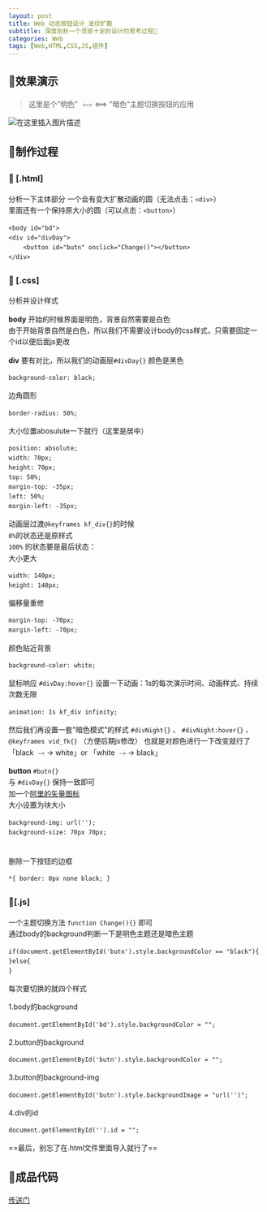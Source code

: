 ```yaml
---
layout: post
title: Web_动态按钮设计_波纹扩散
subtitle: 深度剖析一个灵感十足的设计的思考过程🤔
categories: Web
tags: [Web,HTML,CSS,JS,组件]
---
```

<head>
        <link rel="stylesheet" href="https://cdn.jsdelivr.net/npm/katex@0.10.2/dist/katex.min.css" integrity="sha384-yFRtMMDnQtDRO8rLpMIKrtPCD5jdktao2TV19YiZYWMDkUR5GQZR/NOVTdquEx1j" crossorigin="anonymous">
<link href="https://cdn.jsdelivr.net/npm/katex-copytex@latest/dist/katex-copytex.min.css" rel="stylesheet" type="text/css">
        <link rel="stylesheet" href="https://cdn.jsdelivr.net/gh/Microsoft/vscode/extensions/markdown-language-features/media/markdown.css">
<link rel="stylesheet" href="https://cdn.jsdelivr.net/gh/Microsoft/vscode/extensions/markdown-language-features/media/highlight.css">
	<style>
            body {
                font-family: -apple-system, BlinkMacSystemFont, 'Segoe WPC', 'Segoe UI', system-ui, 'Ubuntu', 'Droid Sans', sans-serif;
                font-size: 14px;
                line-height: 1.6;
            }
	</style>
        <style>
		.task-list-item { list-style-type: none; } .task-list-item-checkbox { margin-left: -20px; vertical-align: middle; }
	</style>
</head>
<body class="vscode-body vscode-light">
        <h2 id="效果演示">📕效果演示</h2>
<blockquote>
<p>这里是个&quot;明色&quot; <span class="katex"><span class="katex-mathml"><math xmlns="http://www.w3.org/1998/Math/MathML"><semantics><mrow><mo>⟺</mo></mrow><annotation encoding="application/x-tex">\Longleftrightarrow</annotation></semantics></math></span><span class="katex-html" aria-hidden="true"><span class="base"><span class="strut" style="height:0.549em;vertical-align:-0.024em;"></span><span class="mrel">⟺</span></span></span></span> &quot;暗色&quot;主题切换按钮的应用</p>
</blockquote>
<p><img src="https://img-blog.csdnimg.cn/20210711171645437.gif" alt="在这里插入图片描述"></p>
<h2 id="制作过程">📕制作过程</h2>
<h3 id="-html">🎈 [.html]</h3>
<p>分析一下主体部分
一个会有变大扩散动画的圆（无法点击：<code>&lt;div&gt;</code>）<br>
里面还有一个保持原大小的圆（可以点击：<code>&lt;button&gt;</code>）<br></p>
<pre><code class="language-html"><div><span class="hljs-tag">&lt;<span class="hljs-name">body</span> <span class="hljs-attr">id</span>=<span class="hljs-string">&quot;bd&quot;</span>&gt;</span>
<span class="hljs-tag">&lt;<span class="hljs-name">div</span> <span class="hljs-attr">id</span>=<span class="hljs-string">&quot;divDay&quot;</span>&gt;</span>
	<span class="hljs-tag">&lt;<span class="hljs-name">button</span> <span class="hljs-attr">id</span>=<span class="hljs-string">&quot;butn&quot;</span> <span class="hljs-attr">onclick</span>=<span class="hljs-string">&quot;Change()&quot;</span>&gt;</span><span class="hljs-tag">&lt;/<span class="hljs-name">button</span>&gt;</span>
<span class="hljs-tag">&lt;/<span class="hljs-name">div</span>&gt;</span>
</div></code></pre>
<h3 id="-css">🎈 [.css]</h3>
<p>分析并设计样式</p>
<p><strong>body</strong>
开始的时候界面是明色，背景自然需要是白色<br>
由于开始背景自然是白色，所以我们不需要设计body的css样式，只需要固定一个id以便后面js更改<br></p>
<p><strong>div</strong>
要有对比，所以我们的动画层<code>#divDay{}</code>
颜色是黑色</p>
<pre><code class="language-css"><div><span class="hljs-selector-tag">background-color</span>: <span class="hljs-selector-tag">black</span>;
</div></code></pre>
<p>边角圆形</p>
<pre><code class="language-css"><div><span class="hljs-selector-tag">border-radius</span>: 50%;
</div></code></pre>
<p>大小位置abosulute一下就行（这里是居中）</p>
<pre><code class="language-css"><div><span class="hljs-selector-tag">position</span>: <span class="hljs-selector-tag">absolute</span>;
<span class="hljs-selector-tag">width</span>: 70<span class="hljs-selector-tag">px</span>;
<span class="hljs-selector-tag">height</span>: 70<span class="hljs-selector-tag">px</span>;
<span class="hljs-selector-tag">top</span>: 50%;
<span class="hljs-selector-tag">margin-top</span>: <span class="hljs-selector-tag">-35px</span>;
<span class="hljs-selector-tag">left</span>: 50%;
<span class="hljs-selector-tag">margin-left</span>: <span class="hljs-selector-tag">-35px</span>;
</div></code></pre>
<p>动画层过渡<code>@keyframes kf_div{}</code>的时候<br>
<code>0%</code>的状态还是原样式<br>
<code>100%</code>	的状态要是最后状态：<br>
大小更大<br></p>
<pre><code class="language-css"><div><span class="hljs-selector-tag">width</span>: 140<span class="hljs-selector-tag">px</span>;
<span class="hljs-selector-tag">height</span>: 140<span class="hljs-selector-tag">px</span>;
</div></code></pre>
<p>偏移量重修</p>
<pre><code class="language-css"><div><span class="hljs-selector-tag">margin-top</span>: <span class="hljs-selector-tag">-70px</span>;
<span class="hljs-selector-tag">margin-left</span>: <span class="hljs-selector-tag">-70px</span>;
</div></code></pre>
<p>颜色贴近背景</p>
<pre><code class="language-css"><div><span class="hljs-selector-tag">background-color</span>: <span class="hljs-selector-tag">white</span>;
</div></code></pre>
<p>鼠标响应 <code>#divDay:hover{}</code> 设置一下动画：1s的每次演示时间、动画样式、持续次数无限</p>
<pre><code class="language-css"><div><span class="hljs-selector-tag">animation</span>: 1<span class="hljs-selector-tag">s</span> <span class="hljs-selector-tag">kf_div</span> <span class="hljs-selector-tag">infinity</span>;
</div></code></pre>
<p>然后我们再设置一套&quot;暗色模式&quot;的样式 <code>#divNight{}</code> 、 <code>#divNight:hover{}</code> 、 <code>@keyframes vid_fk{}</code> （方便后期js修改）
也就是对颜色进行一下改变就行了「black <span class="katex"><span class="katex-mathml"><math xmlns="http://www.w3.org/1998/Math/MathML"><semantics><mrow><mo>→</mo></mrow><annotation encoding="application/x-tex">\rightarrow</annotation></semantics></math></span><span class="katex-html" aria-hidden="true"><span class="base"><span class="strut" style="height:0.36687em;vertical-align:0em;"></span><span class="mrel">→</span></span></span></span> white」or 「white <span class="katex"><span class="katex-mathml"><math xmlns="http://www.w3.org/1998/Math/MathML"><semantics><mrow><mo>→</mo></mrow><annotation encoding="application/x-tex">\rightarrow</annotation></semantics></math></span><span class="katex-html" aria-hidden="true"><span class="base"><span class="strut" style="height:0.36687em;vertical-align:0em;"></span><span class="mrel">→</span></span></span></span> black」</p>
<p><strong>button</strong>
<code>#butn{}</code><br>
与 <code>#divDay{}</code> 保持一致即可<br>
加一个<a href="https://www.iconfont.cn/home/index?spm=a313x.7781069.1998910419.2">阿里的矢量图标</a><br>
大小设置为块大小<br></p>
<pre><code class="language-css"><div><span class="hljs-selector-tag">background-img</span>: <span class="hljs-selector-tag">url</span>(&#x27;&#x27;);
<span class="hljs-selector-tag">background-size</span>: 70<span class="hljs-selector-tag">px</span> 70<span class="hljs-selector-tag">px</span>;
</div></code></pre>
<br>
删除一下按钮的边框<br>
<pre><code class="language-css"><div>*{ <span class="hljs-attribute">border</span>: <span class="hljs-number">0px</span> none black; }
</div></code></pre>
<h3 id="js">🎈[.js]</h3>
<p>一个主题切换方法 <code>function Change(){}</code> 即可<br>
通过body的background判断一下是明色主题还是暗色主题<br></p>
<pre><code class="language-js"><div><span class="hljs-keyword">if</span>(<span class="hljs-built_in">document</span>.getElementById(<span class="hljs-string">&#x27;butn&#x27;</span>).style.backgroundColor == <span class="hljs-string">&quot;black&quot;</span>){
}<span class="hljs-keyword">else</span>{
}
</div></code></pre>
<p>每次要切换的就四个样式</p>
<p>1.body的background</p>
<pre><code class="language-js"><div><span class="hljs-built_in">document</span>.getElementById(<span class="hljs-string">&#x27;bd&#x27;</span>).style.backgroundColor = <span class="hljs-string">&quot;&quot;</span>;
</div></code></pre>
<p>2.button的background</p>
<pre><code class="language-js"><div><span class="hljs-built_in">document</span>.getElementById(<span class="hljs-string">&#x27;butn&#x27;</span>).style.backgroundColor = <span class="hljs-string">&quot;&quot;</span>;
</div></code></pre>
<p>3.button的background-img</p>
<pre><code class="language-js"><div><span class="hljs-built_in">document</span>.getElementById(<span class="hljs-string">&#x27;butn&#x27;</span>).style.backgroundImage = <span class="hljs-string">&quot;url(&#x27;&#x27;)&quot;</span>;
</div></code></pre>
<p>4.div的id</p>
<pre><code class="language-js"><div><span class="hljs-built_in">document</span>.getElementById(<span class="hljs-string">&#x27;&#x27;</span>).id = <span class="hljs-string">&quot;&quot;</span>;
</div></code></pre>
<p>==最后，别忘了在.html文件里面导入就行了==</p>
<h2 id="成品代码">📕成品代码</h2>
<p><a href="https://github.com/Chivas-Regal/Web/tree/main/%E5%B0%8F%E7%BB%84%E4%BB%B6/%E6%8C%89%E9%92%AE/%E6%B3%A2%E7%BA%B9%E6%8C%89%E9%92%AE">传送门</a></p>
    </body>
